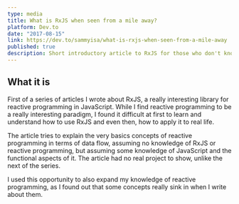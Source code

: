 ```yaml
---
type: media
title: What is RxJS when seen from a mile away? 
platform: Dev.to
date: "2017-08-15"
link: https://dev.to/sammyisa/what-is-rxjs-when-seen-from-a-mile-away
published: true
description: Short introductory article to RxJS for those who don't know the first thing about it. I used the article to learn and teach RxJS at the same time because at the time I was also new to RxJS. 
---
```


## What it is

First of a series of articles I wrote about RxJS, a really interesting library for reactive programming in JavaScript. While I find reactive programming to be a really interesting paradigm, I found it difficult at first to learn and understand how to use RxJS and even then, how to apply it to real life. 

The article tries to explain the very basics concepts of reactive programming in terms of data flow, assuming no knowledge of RxJS or reactive programming, but assuming some knowledge of JavaScript and the functional aspects of it. The article had no real project to show, unlike the next of the series.

I used this opportunity to also expand my knowledge of reactive programming, as I found out that some concepts really sink in when I write about them. 